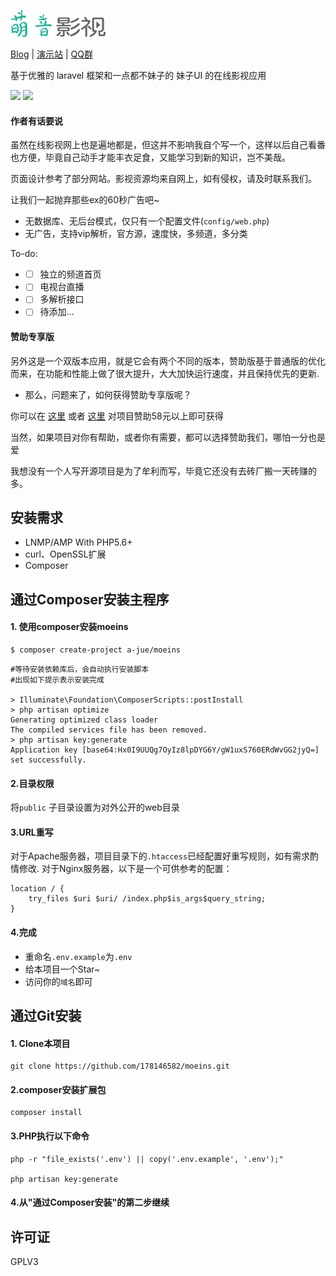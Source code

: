 ![](public/images/logo.png)

[Blog](https://www.52ecy.cn) | [演示站](https://www.moeins.cn) | [QQ群](http://shang.qq.com/wpa/qunwpa?idkey=618c7f3214a5c5ed06c9343a395371a8b27318e5190491bf7283fbf7468e35d7)

基于优雅的 laravel 框架和一点都不妹子的 妹子UI 的在线影视应用

![](https://ws1.sinaimg.cn/large/0072Vf1ply1fvlkidzljxj310y0qb4qp.jpg)
![](https://ws3.sinaimg.cn/large/0072Vf1ply1fvlkieaeelj310q0q27wh.jpg)

#### 作者有话要说
虽然在线影视网上也是遍地都是，但这并不影响我自个写一个，这样以后自己看番也方便，毕竟自己动手才能丰衣足食，又能学习到新的知识，岂不美哉。

页面设计参考了部分网站。影视资源均来自网上，如有侵权，请及时联系我们。

让我们一起抛弃那些ex的60秒广告吧~

* 无数据库、无后台模式，仅只有一个配置文件(`config/web.php`)
* 无广告，支持vip解析，官方源，速度快，多频道，多分类

To-do:

* - [ ] 独立的频道首页
* - [ ] 电视台直播
* - [ ] 多解析接口
* - [ ] 待添加...

#### 赞助专享版

另外这是一个双版本应用，就是它会有两个不同的版本，赞助版基于普通版的优化而来，在功能和性能上做了很大提升，大大加快运行速度，并且保持优先的更新.

* 那么，问题来了，如何获得赞助专享版呢？

你可以在 [这里](https://github.com/178146582/qr#author) 或者 [这里](https://pay.52ecy.cn) 对项目赞助58元以上即可获得

当然，如果项目对你有帮助，或者你有需要，都可以选择赞助我们，哪怕一分也是爱

我想没有一个人写开源项目是为了牟利而写，毕竟它还没有去砖厂搬一天砖赚的多。


安装需求
------------
* LNMP/AMP With PHP5.6+
* curl、OpenSSL扩展
* Composer


通过Composer安装主程序
------------
#### 1. 使用composer安装moeins
```
$ composer create-project a-jue/moeins
```

```
#等待安装依赖库后，会自动执行安装脚本
#出现如下提示表示安装完成

> Illuminate\Foundation\ComposerScripts::postInstall
> php artisan optimize
Generating optimized class loader
The compiled services file has been removed.
> php artisan key:generate
Application key [base64:Hx0I9UUQg7OyIz8lpDYG6Y/gW1uxS760ERdWvGG2jyQ=] set successfully.

```

#### 2.目录权限
将`public` 子目录设置为对外公开的web目录

#### 3.URL重写
对于Apache服务器，项目目录下的`.htaccess`已经配置好重写规则，如有需求酌情修改.
对于Nginx服务器，以下是一个可供参考的配置：
```
location / {  
	try_files $uri $uri/ /index.php$is_args$query_string;  
}  
```

#### 4.完成
* 重命名`.env.example`为`.env`
* 给本项目一个Star~
* 访问你的`域名`即可


通过Git安装
------------
#### 1. Clone本项目
```
git clone https://github.com/178146582/moeins.git
```
#### 2.composer安装扩展包

```
composer install
```

#### 3.PHP执行以下命令 
```
php -r "file_exists('.env') || copy('.env.example', '.env');"

php artisan key:generate
```

#### 4.从"通过Composer安装"的第二步继续

许可证
------------
GPLV3
